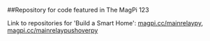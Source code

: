 ##Repository for code featured in The MagPi 123

Link to repositories for 'Build a Smart Home': [magpi.cc/mainrelaypy](https://magpi.cc/mainrelaypy), [magpi.cc/mainrelaypushoverpy](https://magpi.cc/mainrelapushoverypy)